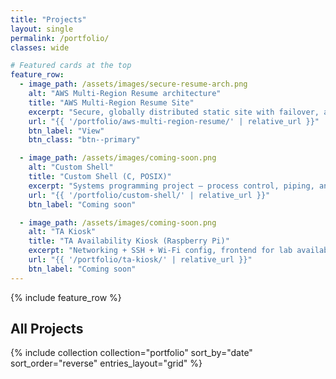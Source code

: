 ```yaml
---
title: "Projects"
layout: single
permalink: /portfolio/
classes: wide

# Featured cards at the top
feature_row:
  - image_path: /assets/images/secure-resume-arch.png
    alt: "AWS Multi-Region Resume architecture"
    title: "AWS Multi-Region Resume Site"
    excerpt: "Secure, globally distributed static site with failover, access control, and CI/CD."
    url: "{{ '/portfolio/aws-multi-region-resume/' | relative_url }}"
    btn_label: "View"
    btn_class: "btn--primary"

  - image_path: /assets/images/coming-soon.png
    alt: "Custom Shell"
    title: "Custom Shell (C, POSIX)"
    excerpt: "Systems programming project — process control, piping, and APIs. Write-up coming soon."
    url: "{{ '/portfolio/custom-shell/' | relative_url }}"
    btn_label: "Coming soon"

  - image_path: /assets/images/coming-soon.png
    alt: "TA Kiosk"
    title: "TA Availability Kiosk (Raspberry Pi)"
    excerpt: "Networking + SSH + Wi-Fi config, frontend for lab availability. Write-up coming soon."
    url: "{{ '/portfolio/ta-kiosk/' | relative_url }}"
    btn_label: "Coming soon"
---
```


{% include feature_row %}

## All Projects

{% include collection
   collection="portfolio"
   sort_by="date"
   sort_order="reverse"
   entries_layout="grid" %}
